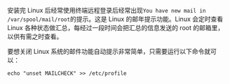 安装完 Linux 后经常使用终端远程登录后经常出现`You have new mail in /var/spool/mail/root`的提示。这是 Linux 的邮年提示功能。Linux 会定时查看 Linux 各种状态做汇总，每经过一段时间会把汇总的信息发送的 root 的邮箱里，以供有需之时查看。

要想关闭 Linux 系统的邮件功能自动提示非常简单，只需要运行以下命令就可以：

```shell
echo "unset MAILCHECK" >> /etc/profile
```




